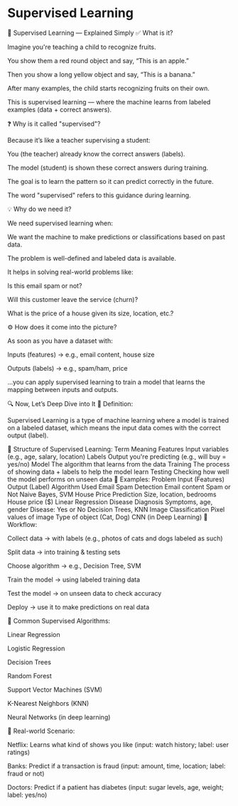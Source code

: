 # Supervised Learning


🧠 Supervised Learning — Explained Simply
✅ What is it?

Imagine you're teaching a child to recognize fruits.

You show them a red round object and say, “This is an apple.”

Then you show a long yellow object and say, “This is a banana.”

After many examples, the child starts recognizing fruits on their own.

This is supervised learning — where the machine learns from labeled examples (data + correct answers).

❓ Why is it called "supervised"?

Because it’s like a teacher supervising a student:

You (the teacher) already know the correct answers (labels).

The model (student) is shown these correct answers during training.

The goal is to learn the pattern so it can predict correctly in the future.

The word "supervised" refers to this guidance during learning.

💡 Why do we need it?

We need supervised learning when:

We want the machine to make predictions or classifications based on past data.

The problem is well-defined and labeled data is available.

It helps in solving real-world problems like:

Is this email spam or not?

Will this customer leave the service (churn)?

What is the price of a house given its size, location, etc.?

⚙️ How does it come into the picture?

As soon as you have a dataset with:

Inputs (features) → e.g., email content, house size

Outputs (labels) → e.g., spam/ham, price

…you can apply supervised learning to train a model that learns the mapping between inputs and outputs.

🔍 Now, Let’s Deep Dive into It
📘 Definition:

Supervised Learning is a type of machine learning where a model is trained on a labeled dataset, which means the input data comes with the correct output (label).

🧱 Structure of Supervised Learning:
Term	Meaning
Features	Input variables (e.g., age, salary, location)
Labels	Output you're predicting (e.g., will buy = yes/no)
Model	The algorithm that learns from the data
Training	The process of showing data + labels to help the model learn
Testing	Checking how well the model performs on unseen data
🔧 Examples:
Problem	Input (Features)	Output (Label)	Algorithm Used
Email Spam Detection	Email content	Spam or Not	Naive Bayes, SVM
House Price Prediction	Size, location, bedrooms	House price ($)	Linear Regression
Disease Diagnosis	Symptoms, age, gender	Disease: Yes or No	Decision Trees, KNN
Image Classification	Pixel values of image	Type of object (Cat, Dog)	CNN (in Deep Learning)
🔄 Workflow:

Collect data → with labels (e.g., photos of cats and dogs labeled as such)

Split data → into training & testing sets

Choose algorithm → e.g., Decision Tree, SVM

Train the model → using labeled training data

Test the model → on unseen data to check accuracy

Deploy → use it to make predictions on real data

🧠 Common Supervised Algorithms:

Linear Regression

Logistic Regression

Decision Trees

Random Forest

Support Vector Machines (SVM)

K-Nearest Neighbors (KNN)

Neural Networks (in deep learning)

🔄 Real-world Scenario:

Netflix: Learns what kind of shows you like (input: watch history; label: user ratings)

Banks: Predict if a transaction is fraud (input: amount, time, location; label: fraud or not)

Doctors: Predict if a patient has diabetes (input: sugar levels, age, weight; label: yes/no)